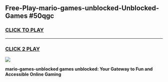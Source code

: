
## Free-Play-mario-games-unblocked-Unblocked-Games #50qgc
<h3>
<a href="https://news.freeplayer.one?title=mario-games-unblocked&ref=8M">CLICK TO PLAY</a></h3>
<hr>

<h3>
<a href="https://news.freeplayer.one?title=mario-games-unblocked&ref=8M">CLICK 2 PLAY</a>
  
</h3>

<a href="https://news.freeplayer.one?title=mario-games-unblocked&ref=8M"><img src="https://clearcache.store/games.png"></a>


**mario-games-unblocked games unblocked: Your Gateway to Fun and Accessible Online Gaming**
